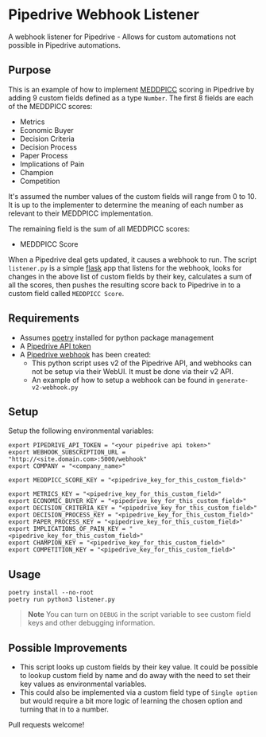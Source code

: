# Pipedrive Webhook Listener

A webhook listener for Pipedrive - Allows for custom automations not possible in Pipedrive automations.

## Purpose

This is an example of how to implement [MEDDPICC](https://duckduckgo.com/?q=meddpicc&ia=web) scoring in Pipedrive by adding 9 custom fields defined as a type `Number`. The first 8 fields are each of the MEDDPICC scores:

- Metrics
- Economic Buyer
- Decision Criteria
- Decision Process
- Paper Process
- Implications of Pain
- Champion
- Competition

It's assumed the number values of the custom fields will range from 0 to 10. It is up to the implementer to determine the meaning of each number as relevant to their MEDDPICC implementation.

The remaining field is the sum of all MEDDPICC scores:

- MEDDPICC Score

When a Pipedrive deal gets updated, it causes a webhook to run. The script `listener.py` is a simple [flask](https://flask.palletsprojects.com/en/3.0.x/) app that listens for the webhook, looks for changes in the above list of custom fields by their key, calculates a sum of all the scores, then pushes the resulting score back to Pipedrive in to a custom field called `MEDDPICC Score`.

## Requirements

- Assumes [poetry](https://python-poetry.org/) installed for python package management
- A [Pipedrive API token](https://pipedrive.readme.io/docs/how-to-find-the-api-token)
- A [Pipedrive webhook](https://pipedrive.readme.io/docs/guide-for-webhooks-v2) has been created:
  - This python script uses v2 of the Pipedrive API, and webhooks can not be setup via their WebUI. It must be done via their v2 API.
  - An example of how to setup a webhook can be found in `generate-v2-webhook.py`

## Setup

Setup the following environmental variables:

```shell
export PIPEDRIVE_API_TOKEN = "<your pipedrive api token>"
export WEBHOOK_SUBSCRIPTION_URL = "http://<site.domain.com>:5000/webhook"
export COMPANY = "<company_name>"

export MEDDPICC_SCORE_KEY = "<pipedrive_key_for_this_custom_field>"

export METRICS_KEY = "<pipedrive_key_for_this_custom_field>"
export ECONOMIC_BUYER_KEY = "<pipedrive_key_for_this_custom_field>"
export DECISION_CRITERIA_KEY = "<pipedrive_key_for_this_custom_field>"
export DECISION_PROCESS_KEY = "<pipedrive_key_for_this_custom_field>"
export PAPER_PROCESS_KEY = "<pipedrive_key_for_this_custom_field>"
export IMPLICATIONS_OF_PAIN_KEY = "<pipedrive_key_for_this_custom_field>"
export CHAMPION_KEY = "<pipedrive_key_for_this_custom_field>"
export COMPETITION_KEY = "<pipedrive_key_for_this_custom_field>"
```

## Usage

```shell
poetry install --no-root
poetry run python3 listener.py
```

> **Note**
You can turn on `DEBUG` in the script variable to see custom field keys and other debugging information.

## Possible Improvements

- This script looks up custom fields by their key value. It could be possible to lookup custom field by name and do away with the need to set their key values as environmental variables.
- This could also be implemented via a custom field type of `Single option` but would require a bit more logic of learning the chosen option and turning that in to a number.

Pull requests welcome!
